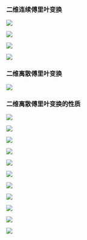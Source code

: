 ### 二维连续傅里叶变换

![](../pic/二维连续傅里叶变换.png)

![](../pic/频率变量的物理意义.png)

![](../pic/傅里叶变换的意义1.png)

![](../pic/傅里叶变换的意义2.png)

### 二维离散傅里叶变换

![](../pic/二维离散傅里叶变换.png)

### 二维离散傅里叶变换的性质

![](../pic/线性性.png)

![](../pic/可分离性.png)

![](../pic/平移性1.png)

![](../pic/平移性2.png)

![](../pic/平移性3.png)

![](../pic/周期性和共轭对称性.png)

![](../pic/旋转不变性.png)

![](../pic/离散卷积定理1.png)

![](../pic/离散卷积定理2.png)

![](../pic/离散卷积定理3.png)

![](../pic/离散卷积定理4.png)




